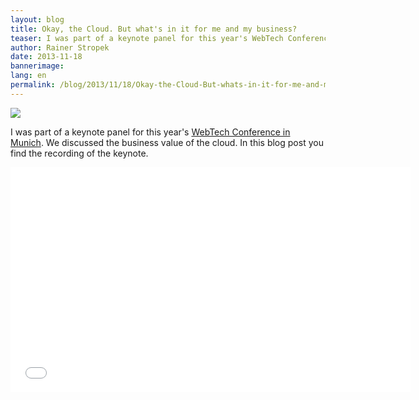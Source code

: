 ```yaml
---
layout: blog
title: Okay, the Cloud. But what's in it for me and my business?
teaser: I was part of a keynote panel for this year's WebTech Conference in Munich. We discussed the business value of the cloud. In this blog post you find the recording of the keynote.
author: Rainer Stropek
date: 2013-11-18
bannerimage: 
lang: en
permalink: /blog/2013/11/18/Okay-the-Cloud-But-whats-in-it-for-me-and-my-business
---
```


<p xmlns="http://www.w3.org/1999/xhtml">
  <img src="{{site.baseurl}}/content/images/blog/2013/11/IPCKeynote.jpg" />
</p><p xmlns="http://www.w3.org/1999/xhtml">I was part of a keynote panel for this year's <a href="http://webtechcon.de/" target="_blank">WebTech Conference in Munich</a>. We discussed the business value of the cloud. In this blog post you find the recording of the keynote.</p><iframe width="640" height="360" src="//www.youtube.com/embed/rJXP2Nx3dT4?rel=0" frameborder="0" allowfullscreen="allowfullscreen" xmlns="http://www.w3.org/1999/xhtml"></iframe>